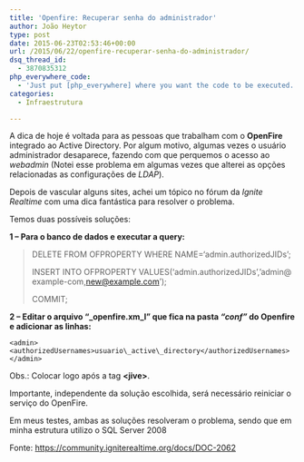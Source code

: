 ```yaml
---
title: 'Openfire: Recuperar senha do administrador'
author: João Heytor
type: post
date: 2015-06-23T02:53:46+00:00
url: /2015/06/22/openfire-recuperar-senha-do-administrador/
dsq_thread_id:
  - 3870835312
php_everywhere_code:
  - 'Just put [php_everywhere] where you want the code to be executed.'
categories:
  - Infraestrutura

---
```

A dica de hoje é voltada para as pessoas que trabalham com o **OpenFire** integrado ao Active Directory. Por algum motivo, algumas vezes o usuário administrador desaparece, fazendo com que perquemos o acesso ao _webadmin_ (Notei esse problema em algumas vezes que alterei as opções relacionadas as configurações de _LDAP_).

<!--more-->

Depois de vascular alguns sites, achei um tópico no fórum da _Ignite Realtime_ com uma dica fantástica para resolver o problema.

Temos duas possíveis soluções:

**1 &#8211; Para o banco de dados e executar a query:**

> <span class="keyword">DELETE</span> <span class="keyword">FROM</span> OFPROPERTY <span class="keyword">WHERE</span> <span class="keyword">NAME</span>=<span class="string">&#8216;admin.authorizedJIDs&#8217;</span>;
> 
> <span class="keyword">INSERT</span> <span class="keyword">INTO</span> OFPROPERTY <span class="keyword">VALUES</span>(<span class="string">&#8216;admin.authorizedJIDs&#8217;,&#8217;admin@example-com,new@example.com&#8217;</span>);
> 
> <span class="keyword">COMMIT</span>;

**2 &#8211; Editar o arquivo &#8220;_openfire.xm_l&#8221; que fica na pasta _&#8220;conf&#8221;_ do Openfire e adicionar as linhas:**

```
<admin>  
<authorizedUsernames>usuario\_active\_directory</authorizedUsernames>  
</admin>
```

Obs.: Colocar logo após a tag **<span class="tag"><</span><span class="tag-name">jive</span>**<span class="tag"><strong>></strong>.</span>

Importante, independente da solução escolhida, será necessário reiniciar o serviço do OpenFire.

Em meus testes, ambas as soluções resolveram o problema, sendo que em minha estrutura utilizo o SQL Server 2008

Fonte: <a href="https://community.igniterealtime.org/docs/DOC-2062" target="_blank">https://community.igniterealtime.org/docs/DOC-2062</a>